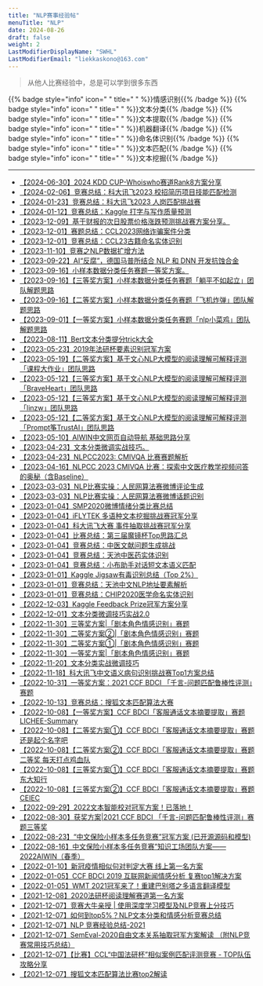 ```yaml
---
title: "NLP赛事经验帖"
menuTitle: "NLP"
date: 2024-08-26
draft: false
weight: 2
LastModifierDisplayName: "SWHL"
LastModifierEmail: "liekkaskono@163.com"
---
```

 
> 从他人比赛经验中，总是可以学到很多东西
 
{{% badge style="info" icon=" " title=" " %}}情感识别{{% /badge %}}
{{% badge style="info" icon=" " title=" " %}}文本分类{{% /badge %}}
{{% badge style="info" icon=" " title=" " %}}文本提取{{% /badge %}}
{{% badge style="info" icon=" " title=" " %}}机器翻译{{% /badge %}}
{{% badge style="info" icon=" " title=" " %}}命名体识别{{% /badge %}}
{{% badge style="info" icon=" " title=" " %}}文本匹配{{% /badge %}}
{{% badge style="info" icon=" " title=" " %}}文本挖掘{{% /badge %}}
 
---
 

- [【2024-06-30】2024 KDD CUP-Whoiswho赛道Rank8方案分享](https://mp.weixin.qq.com/s/6bN-2kON9AjQqvTJ1wUfQA)
- [【2024-02-06】竞赛总结：科大讯飞2023 校招简历项目技能匹配检测](https://mp.weixin.qq.com/s/tw7NsNXEYPI4yi0LuXZraQ)
- [【2024-01-23】竞赛总结：科大讯飞2023 人岗匹配挑战赛](https://mp.weixin.qq.com/s/fPQ_JhDvoOGMH5Yi7QAg6g)
- [【2024-01-12】竞赛总结：Kaggle 打字与写作质量预测](https://mp.weixin.qq.com/s/AvBpOVANpoCEB9WCBlDIsQ)
- [【2023-12-09】基于财报的次日股票价格涨跌预测挑战赛方案分享。](https://mp.weixin.qq.com/s/moUn00Aek9bhu4gu2JCKJQ)
- [【2023-12-01】赛题总结：CCL2023网络诈骗案件分类](https://mp.weixin.qq.com/s/714RUgsAQ6ePdNwSYKVKfA)
- [【2023-12-01】竞赛总结：CCL23古籍命名实体识别](https://mp.weixin.qq.com/s/jhQy5bgv1oH97Ohkh19Rqg)
- [【2023-11-10】竞赛之NLP数据扩增方法](http://mp.weixin.qq.com/s?__biz=Mzk0NDE5Nzg1Ng==&mid=2247508790&idx=2&sn=c6111f650f8158ac6be99b2548774c83&chksm=c32abab9f45d33af47980d4af2830d205b886803175efa257193f3c51f67eddcaa609999ec07#rd)
- [【2023-09-22】AI“反腐”，德国马普所结合 NLP 和 DNN 开发抗蚀合金](http://mp.weixin.qq.com/s?__biz=MzI1MjQ2OTQ3Ng==&mid=2247615379&idx=2&sn=ee37f78d791c169a44a4f6f260bfe30a&chksm=e9e00a18de97830ead98a30aae39db23ba925a5cae55f66c60f582731975cbe07e79fcd7ac79#rd)
- [【2023-09-16】小样本数据分类任务赛题一等奖方案。](http://mp.weixin.qq.com/s?__biz=Mzk0NDE5Nzg1Ng==&mid=2247508275&idx=2&sn=8c246e09d3cd5e8bcf7a8dc952305a4a&chksm=c32ab8bcf45d31aacef9c1698f9ef23b1ad0c4670c97a06937d6a934571232f36661faf76e0e#rd)
- [【2023-09-16】【三等奖方案】小样本数据分类任务赛题「躺平不如起立」团队解题思路](http://mp.weixin.qq.com/s?__biz=MzI5ODQxMTk5MQ==&mid=2247518687&idx=1&sn=e78cbb278d02b922070a03d471ccabca&chksm=eca4fb67dbd37271b9e05f7e11e84924c6320c7be385f998e2bc39f6dea90aee80d10704f38e#rd)
- [【2023-09-16】【二等奖方案】小样本数据分类任务赛题「飞机炸弹」团队解题思路](http://mp.weixin.qq.com/s?__biz=MzI5ODQxMTk5MQ==&mid=2247518799&idx=1&sn=5b73722ae23be83c2b87c5910fc5c69d&chksm=eca4f8f7dbd371e16f389a740847a44a871d29dce3668c680ee303ba10eda2d9aedf7d21fa10#rd)
- [【2023-09-01】【一等奖方案】小样本数据分类任务赛题「nlp小菜鸡」团队解题思路](http://mp.weixin.qq.com/s?__biz=MzI5ODQxMTk5MQ==&mid=2247518595&idx=1&sn=5031fbee8132fd4b75a5e6fa2564cb4c&chksm=eca4fb3bdbd3722d11c17e4c2fd29113cf46172b54f59a18fdefe1e9d743d9c0841be6da81e8#rd)
- [【2023-08-11】Bert文本分类提分trick大全](http://mp.weixin.qq.com/s?__biz=Mzk0NDE5Nzg1Ng==&mid=2247508115&idx=1&sn=c0087f6ec26715febc0517f37ec33246&chksm=c32ab91cf45d300a07f29f008496afe51c380bf2dacb01dbf22be56de494bd87799cf2546ff9#rd)
- [【2023-05-23】2019年法研杯要素识别冠军方案](https://mp.weixin.qq.com/s/UVMTGDXlq16Gxnjo2sG56A)
- [【2023-05-19】【二等奖方案】基于文心NLP大模型的阅读理解可解释评测「课程大作业」团队思路](http://mp.weixin.qq.com/s?__biz=MzI5ODQxMTk5MQ==&mid=2247515059&idx=1&sn=ac019c49f55c6f2a272196f310ba8a98&chksm=eca4c90bdbd3401d700524273bf428548a1ab2718c3f6aa221747154cbf75d96726c8d0cc0c2#rd)
- [【2023-05-12】【三等奖方案】基于文心NLP大模型的阅读理解可解释评测「BraveHeart」团队思路](http://mp.weixin.qq.com/s?__biz=MzI5ODQxMTk5MQ==&mid=2247514909&idx=1&sn=5c12ef4dfa62e9364b209fd3ad89384c&chksm=eca4c9a5dbd340b3997999eb826e24229e5e5d6edd6e23ffa38204da625cc46dc610d3bbf803#rd)
- [【2023-05-12】【三等奖方案】基于文心NLP大模型的阅读理解可解释评测「linzw」团队思路](http://mp.weixin.qq.com/s?__biz=MzI5ODQxMTk5MQ==&mid=2247515035&idx=1&sn=09435cc2d0487a87e1755a79bce981e7&chksm=eca4c923dbd340358ff67a2076cb79a9a462b9ffa6d4d7559c9ab6b7671d5f4daa06f6a2f1d4#rd)
- [【2023-05-12】【二等奖方案】基于文心NLP大模型的阅读理解可解释评测「Prompt筝TrustAI」团队思路](https://mp.weixin.qq.com/s/Z0eI5fwhWvwP-tk5iIIopg)
- [【2023-05-10】AIWIN中文网页自动导航 基础思路分享](https://mp.weixin.qq.com/s/8FNjYdZbzmdEz45g6w3ZyA)
- [【2023-04-23】文本分类微调实战技巧。](http://mp.weixin.qq.com/s?__biz=Mzk0NDE5Nzg1Ng==&mid=2247507045&idx=1&sn=699cf963f0fc668a798eb6fd3ab21ed5&chksm=c32ac5eaf45d4cfc2756a459048c7f4bd133fc5fb439eba98d7d4fb9aeca4df5c5b41bc8e5f4#rd)
- [【2023-04-23】NLPCC2023:  CMIVQA 比赛赛题解析](http://mp.weixin.qq.com/s?__biz=MzIwNDA5NDYzNA==&mid=2247501469&idx=1&sn=9ef99c54f26a9b9a1ee42fbeae51db50&chksm=96c7eb58a1b0624ec23264bdb2f65222cf14ff2645d60d5072c09f5afeac45014cfd1abb08e8#rd)
- [【2023-04-16】NLPCC 2023 CMIVQA 比赛：探索中文医疗教学视频问答的奥秘（含Baseline）](http://mp.weixin.qq.com/s?__biz=Mzk0NDE5Nzg1Ng==&mid=2247507001&idx=2&sn=13bb2b2b55af821c474981ab3523911e&chksm=c32ac5b6f45d4ca0b0a0b3fbd4d1a2136c818e11690b4f07bf7e90ac09dce1043ea146ab2fcb#rd)
- [【2023-03-03】NLP比赛实操：人民网算法赛微博评论生成](http://mp.weixin.qq.com/s?__biz=MzIwNDA5NDYzNA==&mid=2247501103&idx=1&sn=0763d3ac52e248efaf301148409cc445&chksm=96c7e8eaa1b061fcbd009ea6430059e3dcc9b1a41299b08cd24c2fd2673a98ca10f2e6d11005#rd)
- [【2023-03-03】NLP比赛实操：人民网算法赛微博话题识别](http://mp.weixin.qq.com/s?__biz=MzIwNDA5NDYzNA==&mid=2247501158&idx=1&sn=11557d4eafc8894dcdf57e7924fe3459&chksm=96c7e8a3a1b061b51dfe8315e2c660f1c974314cf60e50c1d0fe37f9bba9585073dcc5fe7696#rd)
- [【2023-01-04】SMP2020微博情绪分类比赛总结](http://mp.weixin.qq.com/s?__biz=MzIwNDA5NDYzNA==&amp;mid=2247487021&amp;idx=1&amp;sn=8af5eb742cd1ada309c6582154d38a3b&amp;chksm=96c423e8a1b3aafec150f51ca099fd74690293bd590ed25a8da5911a427b8cd136b4a466aabb&amp;scene=21#wechat_redirect)
- [【2023-01-04】iFLYTEK 多语种文本挖掘挑战赛冠军分享](http://mp.weixin.qq.com/s?__biz=MzIwNDA5NDYzNA==&amp;mid=2247489625&amp;idx=1&amp;sn=63885f771fd0b3c3779138d80d5bbffa&amp;chksm=96c4359ca1b3bc8a65328fab16653f7ef95f743a4ad9acc1488be690f3a156c5696673d23787&amp;scene=21#wechat_redirect)
- [【2023-01-04】科大讯飞大赛 事件抽取挑战赛冠军分享](http://mp.weixin.qq.com/s?__biz=MzIwNDA5NDYzNA==&amp;mid=2247489380&amp;idx=1&amp;sn=ee975a87c149b0dd88ffc3f00df9a1f8&amp;chksm=96c43aa1a1b3b3b7abdfc58bd9727847c95c27b19bafd9fbd74af2d57a4813d7ebe4b989a53e&amp;scene=21#wechat_redirect)
- [【2023-01-04】比赛总结：第三届魔镜杯Top思路汇总](http://mp.weixin.qq.com/s?__biz=MzIwNDA5NDYzNA==&amp;mid=2247489868&amp;idx=1&amp;sn=8d1cdd65c89f0a57821524f28373ac96&amp;chksm=96c43489a1b3bd9f837ce1d4895f4bc7e24f96f66d2b427de64ec19137b984472f5c1e8c49ad&amp;scene=21#wechat_redirect)
- [【2023-01-04】竞赛总结：中医文献问题生成挑战](http://mp.weixin.qq.com/s?__biz=MzIwNDA5NDYzNA==&amp;mid=2247490569&amp;idx=1&amp;sn=9fcc6378bd883cdf16ce9642f344b75f&amp;chksm=96c431cca1b3b8da636c0da8bccf34d9a150fe9ead4052872b2545eb71a4f9cb462025230c1b&amp;scene=21#wechat_redirect)
- [【2023-01-04】竞赛总结：天池中医药实体识别](http://mp.weixin.qq.com/s?__biz=MzIwNDA5NDYzNA==&amp;mid=2247490427&amp;idx=1&amp;sn=1c445c2641409eb0c37d96a90f735028&amp;chksm=96c436bea1b3bfa853752d8ce0385ad9f5ec8aaadadd5e51a82088e7419ed299df91968c4fed&amp;scene=21#wechat_redirect)
- [【2023-01-04】竞赛总结：小布助手对话短文本语义匹配](http://mp.weixin.qq.com/s?__biz=MzIwNDA5NDYzNA==&amp;mid=2247492497&amp;idx=1&amp;sn=ced162a923a5abca5a208f086a86abb8&amp;chksm=96c7ce54a1b04742edcd2d33d066783722b8e04ce11ba78d03e0441975a60371b9b6d5f6f6e7&amp;scene=21#wechat_redirect)
- [【2023-01-01】Kaggle Jigsaw有毒识别总结（Top 2%）](https://mp.weixin.qq.com/s?__biz=MzIwNDA5NDYzNA==&mid=2247498200&idx=1&sn=7d1b9aeb1780a47f2939b55a7a736995&chksm=96c7d41da1b05d0bfcc1c7819cc58552d2e0a703578f7a903f14f14e52b15c6b267ef9692cde&scene=21#wechat_redirect)
- [【2023-01-01】竞赛总结：天池中文NLP地址要素解析](https://mp.weixin.qq.com/s?__biz=MzIwNDA5NDYzNA==&mid=2247498876&idx=1&sn=c939ae3fe073799e48664a2157583810&chksm=96c7d1b9a1b058af470675a5462118d34cd309a32334a3d300184549a627dfedfca88b9a15d8&scene=21#wechat_redirect)
- [【2023-01-01】竞赛总结：CHIP2020医学命名实体识别](https://mp.weixin.qq.com/s?__biz=MzIwNDA5NDYzNA==&mid=2247498894&idx=1&sn=484bdad916242c06c10f20877a21791b&chksm=96c7d14ba1b0585d47b04a626f2b4722546f1f64b6d8bfb4d579aa1b814f351db3fde55f11ea&scene=21#wechat_redirect)
- [【2022-12-03】Kaggle Feedback Prize冠军方案分享](https://mp.weixin.qq.com/s/boWx1P9HxKsxdgZLNp7DBw)
- [【2022-12-01】文本分类微调技巧实战2.0](http://mp.weixin.qq.com/s?__biz=MzAxOTU5NTU4MQ==&mid=2247490397&idx=1&sn=c4594d3d6926b21ca94f1aae4c30cc5d&chksm=9bc5f30facb27a19041dda0a86d75ea0a0a0130835310208ffc9d9b1b081259127fd42452edc#rd)
- [【2022-11-30】三等奖方案|「剧本角色情感识别」赛题](http://mp.weixin.qq.com/s?__biz=MzI5ODQxMTk5MQ==&mid=2247511551&idx=4&sn=35e3484815b5f038bdef53ba322770b1&chksm=eca4df47dbd35651f1ba90edf161f7c132d2a76fa1698512da833e313e4699c16ae2d6457233#rd)
- [【2022-11-30】二等奖方案②|「剧本角色情感识别」赛题](http://mp.weixin.qq.com/s?__biz=MzI5ODQxMTk5MQ==&mid=2247511551&idx=3&sn=73de5cffb9496c4268a3785e54377b4c&chksm=eca4df47dbd3565123dbf96b4e8dfc136ebaff53a1f33d46062ba6ff17b71bcff52af2bf726b#rd)
- [【2022-11-30】二等奖方案①|「剧本角色情感识别」赛题](http://mp.weixin.qq.com/s?__biz=MzI5ODQxMTk5MQ==&mid=2247511551&idx=2&sn=3f57b60b5a99e864c02d9f5a664568ad&chksm=eca4df47dbd356510cefa4f88a4a049216bbd574b66d0dc6d40ea2639b78dd1691439119a69f#rd)
- [【2022-11-30】一等奖方案|「剧本角色情感识别」赛题](http://mp.weixin.qq.com/s?__biz=MzI5ODQxMTk5MQ==&mid=2247511551&idx=1&sn=44aa533ffa97ee4a01cf6cb9aeef1916&chksm=eca4df47dbd35651ffb89d88694ae918c962d6540e03f93a5eb64f53ee5f61aeb4395be5e5ca#rd)
- [【2022-11-20】文本分类实战微调技巧](https://mp.weixin.qq.com/s/DKmKJs9ttRW2In3nh9JYRA)
- [【2022-11-18】科大讯飞中文语义病句识别挑战赛Top1方案总结](https://mp.weixin.qq.com/s/RRlySNLoaDFBbYAK_eJi2Q)
- [【2022-10-31】一等奖方案：2021 CCF BDCI 「千言-问题匹配鲁棒性评测」赛题](https://mp.weixin.qq.com/s/M-S-_LtTrJe_NbVLCazjuA)
- [【2022-10-13】竞赛总结：搜狐文本匹配算法大赛](https://mp.weixin.qq.com/s/RauZ8WI3nkYitVzbcVxP9A)
- [【2022-10-08】【一等奖方案】CCF BDCI「客服通话文本摘要提取」赛题 LICHEE-Summary](https://mp.weixin.qq.com/s/WVEMyYcTB_lHkFz4QR-CSA)
- [【2022-10-08】【二等奖方案①】CCF BDCI「客服通话文本摘要提取」赛题 还是起个名字吧](https://mp.weixin.qq.com/s/4eBuqHTxfLVq2EkePag9aw)
- [【2022-10-08】【二等奖方案②】CCF BDCI「客服通话文本摘要提取」赛题二等奖 每天打点鸡血队](https://mp.weixin.qq.com/s/ogpOtbKek4XB3miNn_1GyQ)
- [【2022-10-08】【三等奖方案①】CCF BDCI「客服通话文本摘要提取」赛题 东大知行](https://mp.weixin.qq.com/s/UVgJy9yvYOPPIZgMBg5B_w)
- [【2022-10-08】【三等奖方案②】CCF BDCI「客服通话文本摘要提取」赛题 CEIEC](https://mp.weixin.qq.com/s/CNkHo8K2q9mOIpH5GkZsJg)
- [【2022-09-29】2022文本智能校对冠军方案！已落地！](https://mp.weixin.qq.com/s/E8A-H3RctJcZLXGv0oWXiQ)
- [【2022-08-30】获奖方案|2021 CCF BDCI 「千言-问题匹配鲁棒性评测」赛题三等奖](https://mp.weixin.qq.com/s/sdvM6Q8x1g8gFYnyRm-bXQ)
- [【2022-08-23】“中文保险小样本多任务竞赛”冠军方案 (已开源源码和模型)](https://mp.weixin.qq.com/s/MeqlMgtvQqnE7x3sJlKHKw)
- [【2022-08-16】中文保险小样本多任务竞赛”知识工场团队方案——2022AIWIN（春季）](https://www.chinait.com/ai-cloud-edge/115533.html)
- [【2022-01-10】新冠疫情相似句对判定大赛 线上第一名方案](https://github.com/zzy99/epidemic-sentence-pair)
- [【2022-01-05】CCF BDCI 2019 互联网新闻情感分析 复赛top1解决方案](https://github.com/cxy229/BDCI2019-SENTIMENT-CLASSIFICATION)
- [【2022-01-05】WMT 2021冠军来了！重建巴别塔之多语言翻译模型](https://mp.weixin.qq.com/s/i2_5DDKHv-iShnhjObRg9Q)
- [【2021-12-08】2020法研杯阅读理解赛道第一名方案](https://renxingkai.github.io/2021/05/14/cail-2020-mrc/)
- [【2021-12-07】竞赛大牛亲授 | 使用深度学习模型及NLP竞赛上分技巧](https://blog.51cto.com/u_15310860/3198328)
- [【2021-12-07】如何到top5%？NLP文本分类和情感分析竞赛总结](https://cloud.tencent.com/developer/article/1540861)
- [【2021-12-07】NLP 竞赛经验总结-2021](https://zhuanlan.zhihu.com/p/371198818)
- [【2021-12-07】SemEval-2020自由文本关系抽取冠军方案解读 （附NLP竞赛常用技巧总结）](https://zhuanlan.zhihu.com/p/212227643)
- [【2021-12-07】【比赛】CCL“中国法研杯”相似案例匹配评测竞赛 - TOP队伍攻略分享](https://zhuanlan.zhihu.com/p/88207736)
- [【2021-12-07】搜狐文本匹配算法比赛top2解读](https://blog.csdn.net/qq_16949707/article/details/118695359)
